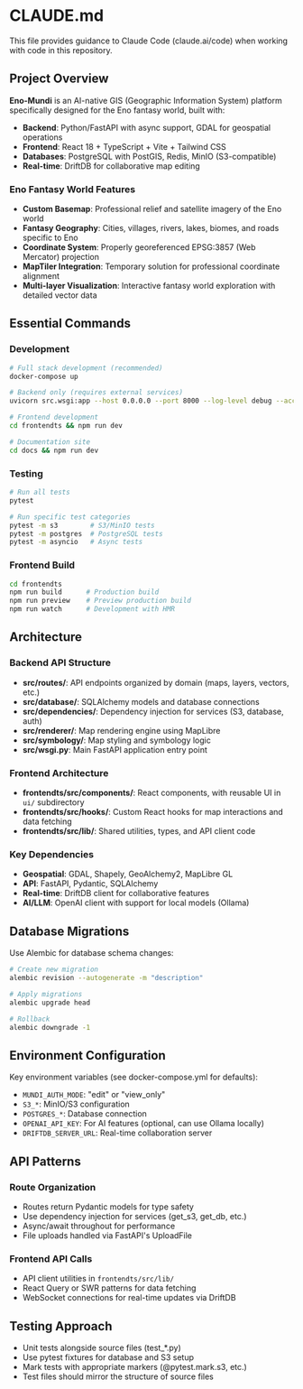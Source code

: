 # CLAUDE.md

This file provides guidance to Claude Code (claude.ai/code) when working with code in this repository.

## Project Overview

**Eno-Mundi** is an AI-native GIS (Geographic Information System) platform specifically designed for the Eno fantasy world, built with:
- **Backend**: Python/FastAPI with async support, GDAL for geospatial operations
- **Frontend**: React 18 + TypeScript + Vite + Tailwind CSS
- **Databases**: PostgreSQL with PostGIS, Redis, MinIO (S3-compatible)
- **Real-time**: DriftDB for collaborative map editing

### Eno Fantasy World Features
- **Custom Basemap**: Professional relief and satellite imagery of the Eno world
- **Fantasy Geography**: Cities, villages, rivers, lakes, biomes, and roads specific to Eno
- **Coordinate System**: Properly georeferenced EPSG:3857 (Web Mercator) projection
- **MapTiler Integration**: Temporary solution for professional coordinate alignment
- **Multi-layer Visualization**: Interactive fantasy world exploration with detailed vector data

## Essential Commands

### Development
```bash
# Full stack development (recommended)
docker-compose up

# Backend only (requires external services)
uvicorn src.wsgi:app --host 0.0.0.0 --port 8000 --log-level debug --access-log --use-colors

# Frontend development
cd frontendts && npm run dev

# Documentation site
cd docs && npm run dev
```

### Testing
```bash
# Run all tests
pytest

# Run specific test categories
pytest -m s3        # S3/MinIO tests
pytest -m postgres  # PostgreSQL tests
pytest -m asyncio   # Async tests
```

### Frontend Build
```bash
cd frontendts
npm run build      # Production build
npm run preview    # Preview production build
npm run watch      # Development with HMR
```

## Architecture

### Backend API Structure
- **src/routes/**: API endpoints organized by domain (maps, layers, vectors, etc.)
- **src/database/**: SQLAlchemy models and database connections
- **src/dependencies/**: Dependency injection for services (S3, database, auth)
- **src/renderer/**: Map rendering engine using MapLibre
- **src/symbology/**: Map styling and symbology logic
- **src/wsgi.py**: Main FastAPI application entry point

### Frontend Architecture
- **frontendts/src/components/**: React components, with reusable UI in `ui/` subdirectory
- **frontendts/src/hooks/**: Custom React hooks for map interactions and data fetching
- **frontendts/src/lib/**: Shared utilities, types, and API client code

### Key Dependencies
- **Geospatial**: GDAL, Shapely, GeoAlchemy2, MapLibre GL
- **API**: FastAPI, Pydantic, SQLAlchemy
- **Real-time**: DriftDB client for collaborative features
- **AI/LLM**: OpenAI client with support for local models (Ollama)

## Database Migrations

Use Alembic for database schema changes:
```bash
# Create new migration
alembic revision --autogenerate -m "description"

# Apply migrations
alembic upgrade head

# Rollback
alembic downgrade -1
```

## Environment Configuration

Key environment variables (see docker-compose.yml for defaults):
- `MUNDI_AUTH_MODE`: "edit" or "view_only"
- `S3_*`: MinIO/S3 configuration
- `POSTGRES_*`: Database connection
- `OPENAI_API_KEY`: For AI features (optional, can use Ollama locally)
- `DRIFTDB_SERVER_URL`: Real-time collaboration server

## API Patterns

### Route Organization
- Routes return Pydantic models for type safety
- Use dependency injection for services (get_s3, get_db, etc.)
- Async/await throughout for performance
- File uploads handled via FastAPI's UploadFile

### Frontend API Calls
- API client utilities in `frontendts/src/lib/`
- React Query or SWR patterns for data fetching
- WebSocket connections for real-time updates via DriftDB

## Testing Approach

- Unit tests alongside source files (test_*.py)
- Use pytest fixtures for database and S3 setup
- Mark tests with appropriate markers (@pytest.mark.s3, etc.)
- Test files should mirror the structure of source files